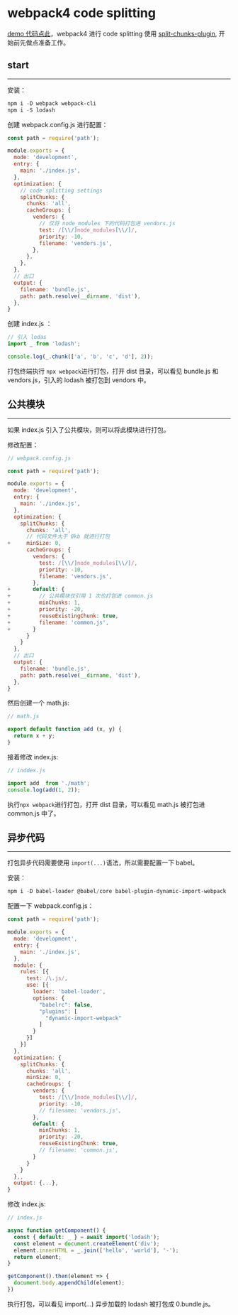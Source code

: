 # webpack4 code splitting

[demo 代码点此](<https://github.com/imguolao/webpack4-demo>)，webpack4 进行 code splitting 使用 [split-chunks-plugin](<https://webpack.js.org/plugins/split-chunks-plugin/>), 开始前先做点准备工作。

## start

---

安装：

```powershell
npm i -D webpack webpack-cli
npm i -S lodash
```

创建 webpack.config.js 进行配置：

```js
const path = require('path');

module.exports = {
  mode: 'development',
  entry: {
    main: './index.js',
  },
  optimization: {
    // code splitting settings
    splitChunks: {
      chunks: 'all',
      cacheGroups: {
        vendors: {
          // 仅将 node_modules 下的代码打包进 vendors.js
          test: /[\\/]node_modules[\\/]/,
          priority: -10,
          filename: 'vendors.js',
        },
      },
    },
  },
  // 出口
  output: {
    filename: 'bundle.js',
    path: path.resolve(__dirname, 'dist'),
  },
}
```

创建 index.js ：

```js
// 引入 lodas
import _ from 'lodash';

console.log(_.chunk(['a', 'b', 'c', 'd'], 2));
```

打包终端执行 `npx webpack`进行打包，打开 dist 目录，可以看见 bundle.js 和 vendors.js，引入的 lodash 被打包到 vendors 中。

## 公共模块

---

如果 index.js 引入了公共模块，则可以将此模块进行打包。

修改配置：

```js
// webpack.config.js

const path = require('path');

module.exports = {
  mode: 'development',
  entry: {
    main: './index.js',
  },
  optimization: {
    splitChunks: {
      chunks: 'all',
      // 代码文件大于 0kb 就进行打包
+     minSize: 0,
      cacheGroups: {
        vendors: {
          test: /[\\/]node_modules[\\/]/,
          priority: -10,
          filename: 'vendors.js',
        },
+       default: {
+         // 公共模块仅引用 1 次也打包进 common.js
+         minChunks: 1,
+         priority: -20,
+         reuseExistingChunk: true,
+         filename: 'common.js',
+       }
      }
    }
  },
  // 出口
  output: {
    filename: 'bundle.js',
    path: path.resolve(__dirname, 'dist'),
  },
}
```

然后创建一个 math.js:

```js
// math.js

export default function add (x, y) {
  return x + y;
}
```

接着修改 index.js:

```js
// inddex.js

import add  from './math';
console.log(add(1, 2));
```

执行`npx webpack`进行打包，打开 dist 目录，可以看见 math.js 被打包进 common.js 中了。

## 异步代码

---

打包异步代码需要使用 `import(...)`语法，所以需要配置一下 babel。

安装：

```powershell
npm i -D babel-loader @babel/core babel-plugin-dynamic-import-webpack
```

配置一下 webpack.config.js：

```js
const path = require('path');

module.exports = {
  mode: 'development',
  entry: {
    main: './index.js',
  },
  module: {
    rules: [{
      test: /\.js/,
      use: [{
        loader: 'babel-loader', 
        options: {
          "babelrc": false,
          "plugins": [
            "dynamic-import-webpack"
          ]
        }
      }]
    }]
  },
  optimization: {
    splitChunks: {
      chunks: 'all',
      minSize: 0,
      cacheGroups: {
        vendors: {
          test: /[\\/]node_modules[\\/]/,
          priority: -10,
          // filename: 'vendors.js',
        },
        default: {
          minChunks: 1,
          priority: -20,
          reuseExistingChunk: true,
          // filename: 'common.js',
        }
      }
    }
  },,
  output: {...},
}
```

修改 index.js:

```js
// index.js

async function getComponent() {
  const { default: _ } = await import('lodash');
  const element = document.createElement('div');
  element.innerHTML = _.join(['hello', 'world'], '-');
  return element;
}

getComponent().then(element => {
  document.body.appendChild(element);
})
```

执行打包，可以看见 import(...) 异步加载的 lodash 被打包成 0.bundle.js。